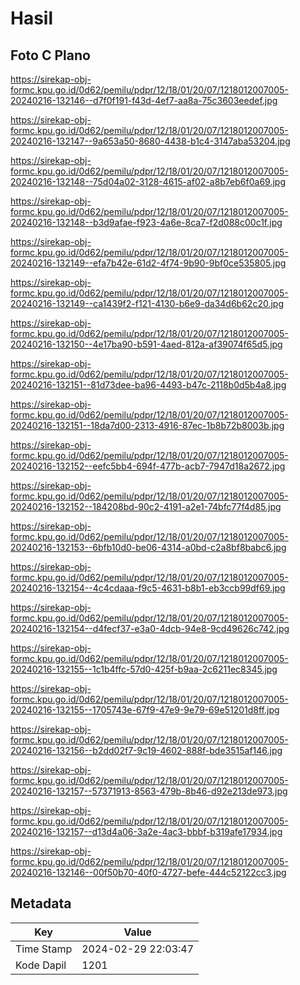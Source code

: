 # Hasil

## Foto C Plano

https://sirekap-obj-formc.kpu.go.id/0d62/pemilu/pdpr/12/18/01/20/07/1218012007005-20240216-132146--d7f0f191-f43d-4ef7-aa8a-75c3603eedef.jpg

https://sirekap-obj-formc.kpu.go.id/0d62/pemilu/pdpr/12/18/01/20/07/1218012007005-20240216-132147--9a653a50-8680-4438-b1c4-3147aba53204.jpg

https://sirekap-obj-formc.kpu.go.id/0d62/pemilu/pdpr/12/18/01/20/07/1218012007005-20240216-132148--75d04a02-3128-4615-af02-a8b7eb6f0a69.jpg

https://sirekap-obj-formc.kpu.go.id/0d62/pemilu/pdpr/12/18/01/20/07/1218012007005-20240216-132148--b3d9afae-f923-4a6e-8ca7-f2d088c00c1f.jpg

https://sirekap-obj-formc.kpu.go.id/0d62/pemilu/pdpr/12/18/01/20/07/1218012007005-20240216-132149--efa7b42e-61d2-4f74-9b90-9bf0ce535805.jpg

https://sirekap-obj-formc.kpu.go.id/0d62/pemilu/pdpr/12/18/01/20/07/1218012007005-20240216-132149--ca1439f2-f121-4130-b6e9-da34d6b62c20.jpg

https://sirekap-obj-formc.kpu.go.id/0d62/pemilu/pdpr/12/18/01/20/07/1218012007005-20240216-132150--4e17ba90-b591-4aed-812a-af39074f65d5.jpg

https://sirekap-obj-formc.kpu.go.id/0d62/pemilu/pdpr/12/18/01/20/07/1218012007005-20240216-132151--81d73dee-ba96-4493-b47c-2118b0d5b4a8.jpg

https://sirekap-obj-formc.kpu.go.id/0d62/pemilu/pdpr/12/18/01/20/07/1218012007005-20240216-132151--18da7d00-2313-4916-87ec-1b8b72b8003b.jpg

https://sirekap-obj-formc.kpu.go.id/0d62/pemilu/pdpr/12/18/01/20/07/1218012007005-20240216-132152--eefc5bb4-694f-477b-acb7-7947d18a2672.jpg

https://sirekap-obj-formc.kpu.go.id/0d62/pemilu/pdpr/12/18/01/20/07/1218012007005-20240216-132152--184208bd-90c2-4191-a2e1-74bfc77f4d85.jpg

https://sirekap-obj-formc.kpu.go.id/0d62/pemilu/pdpr/12/18/01/20/07/1218012007005-20240216-132153--6bfb10d0-be06-4314-a0bd-c2a8bf8babc6.jpg

https://sirekap-obj-formc.kpu.go.id/0d62/pemilu/pdpr/12/18/01/20/07/1218012007005-20240216-132154--4c4cdaaa-f9c5-4631-b8b1-eb3ccb99df69.jpg

https://sirekap-obj-formc.kpu.go.id/0d62/pemilu/pdpr/12/18/01/20/07/1218012007005-20240216-132154--d4fecf37-e3a0-4dcb-94e8-9cd49626c742.jpg

https://sirekap-obj-formc.kpu.go.id/0d62/pemilu/pdpr/12/18/01/20/07/1218012007005-20240216-132155--1c1b4ffc-57d0-425f-b9aa-2c6211ec8345.jpg

https://sirekap-obj-formc.kpu.go.id/0d62/pemilu/pdpr/12/18/01/20/07/1218012007005-20240216-132155--1705743e-67f9-47e9-9e79-69e51201d8ff.jpg

https://sirekap-obj-formc.kpu.go.id/0d62/pemilu/pdpr/12/18/01/20/07/1218012007005-20240216-132156--b2dd02f7-9c19-4602-888f-bde3515af146.jpg

https://sirekap-obj-formc.kpu.go.id/0d62/pemilu/pdpr/12/18/01/20/07/1218012007005-20240216-132157--57371913-8563-479b-8b46-d92e213de973.jpg

https://sirekap-obj-formc.kpu.go.id/0d62/pemilu/pdpr/12/18/01/20/07/1218012007005-20240216-132157--d13d4a06-3a2e-4ac3-bbbf-b319afe17934.jpg

https://sirekap-obj-formc.kpu.go.id/0d62/pemilu/pdpr/12/18/01/20/07/1218012007005-20240216-132146--00f50b70-40f0-4727-befe-444c52122cc3.jpg


## Metadata

| Key        | Value               |
| ---------- | ------------------- |
| Time Stamp | 2024-02-29 22:03:47 |
| Kode Dapil | 1201                |



